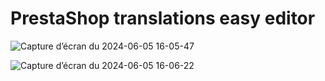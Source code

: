 # PrestaShop translations easy editor

![Capture d’écran du 2024-06-05 16-05-47](https://github.com/PululuK/ps_translationseasyeditor/assets/16455155/94fa1255-5095-4e2d-8d78-cb2ad301854a)


![Capture d’écran du 2024-06-05 16-06-22](https://github.com/PululuK/ps_translationseasyeditor/assets/16455155/5e7792b9-d096-44c8-b75b-298395562844)

